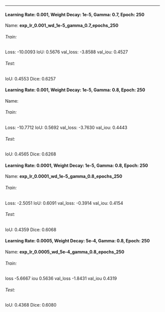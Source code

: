 ***
#### Learning Rate: 0.001, Weight Decay: 1e-5, Gamma: 0.7, Epoch: 250
Name: **exp_lr_0.001_wd_1e-5_gamma_0.7_epochs_250**
###### Train:
Loss: -10.0093
IoU: 0.5676
val_loss: -3.8588 
val_iou: 0.4527
###### Test:
IoU: 0.4553
Dice: 0.6257

#### Learning Rate: 0.001, Weight Decay: 1e-5, Gamma: 0.8, Epoch: 250
Name:
###### Train:
Loss: -10.7712
IoU: 0.5692
val_loss: -3.7630
val_iou: 0.4443
###### Test:
IoU: 0.4565
Dice: 0.6268

#### Learning Rate: 0.0001, Weight Decay: 1e-5, Gamma: 0.8, Epoch: 250
Name: **exp_lr_0.0001_wd_1e-5_gamma_0.8_epochs_250**
###### Train:
Loss: -2.5051
IoU: 0.6091
val_loss: -0.3914
val_iou: 0.4154
###### Test:
IoU: 0.4359
Dice: 0.6068

#### Learning Rate: 0.0005, Weight Decay: 5e-4, Gamma: 0.8, Epoch: 250
Name: **exp_lr_0.0005_wd_5e-4_gamma_0.8_epochs_250**
###### Train:
loss -5.6667
iou 0.5636
val_loss -1.8431
val_iou 0.4319

###### Test:
IoU: 0.4368
Dice: 0.6080